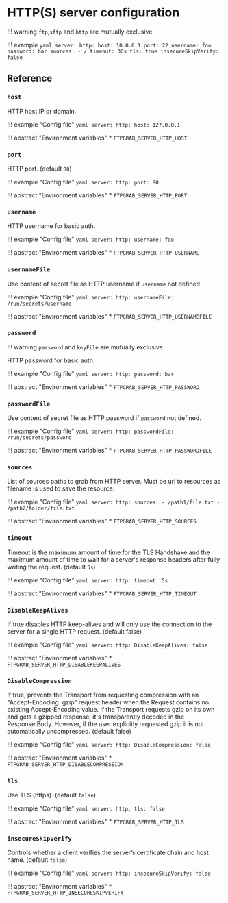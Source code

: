 # HTTP(S) server configuration

!!! warning
    `ftp`,`sftp` and `http` are mutually exclusive

!!! example
    ```yaml
    server:
      http:
        host: 10.0.0.1
        port: 22
        username: foo
        password: bar
        sources:
          - /
        timeout: 30s
        tls: true
        insecureSkipVerify: false
    ```

## Reference

### `host`

HTTP host IP or domain.

!!! example "Config file"
    ```yaml
    server:
      http:
        host: 127.0.0.1
    ```

!!! abstract "Environment variables"
    * `FTPGRAB_SERVER_HTTP_HOST`

### `port`

HTTP port. (default `80`)

!!! example "Config file"
    ```yaml
    server:
      http:
        port: 80
    ```

!!! abstract "Environment variables"
    * `FTPGRAB_SERVER_HTTP_PORT`

### `username`

HTTP username for basic auth.

!!! example "Config file"
    ```yaml
    server:
      http:
        username: foo
    ```

!!! abstract "Environment variables"
    * `FTPGRAB_SERVER_HTTP_USERNAME`

### `usernameFile`

Use content of secret file as HTTP username if `username` not defined.

!!! example "Config file"
    ```yaml
    server:
      http:
        usernameFile: /run/secrets/username
    ```

!!! abstract "Environment variables"
    * `FTPGRAB_SERVER_HTTP_USERNAMEFILE`

### `password`

!!! warning
    `password` and `keyFile` are mutually exclusive

HTTP password for basic auth.

!!! example "Config file"
    ```yaml
    server:
      http:
        password: bar
    ```

!!! abstract "Environment variables"
    * `FTPGRAB_SERVER_HTTP_PASSWORD`

### `passwordFile`

Use content of secret file as HTTP password if `password` not defined.

!!! example "Config file"
    ```yaml
    server:
      http:
        passwordFile: /run/secrets/password
    ```

!!! abstract "Environment variables"
    * `FTPGRAB_SERVER_HTTP_PASSWORDFILE`

### `sources`

List of sources paths to grab from HTTP server. Must be url to resources as filename is used to save the resource.

!!! example "Config file"
    ```yaml
    server:
      http:
        sources:
          - /path1/file.txt
          - /path2/folder/file.txt
    ```

!!! abstract "Environment variables"
    * `FTPGRAB_SERVER_HTTP_SOURCES`

### `timeout`

Timeout is the maximum amount of time for the TLS Handshake and the maximum amount of time to wait for a server's response headers after fully writing the request. (default `5s`)

!!! example "Config file"
    ```yaml
    server:
      http:
        timeout: 5s
    ```

!!! abstract "Environment variables"
    * `FTPGRAB_SERVER_HTTP_TIMEOUT`

### `DisableKeepAlives`

If true disables HTTP keep-alives and will only use the connection to the server for a single HTTP request. (default false)

!!! example "Config file"
    ```yaml
    server:
      http:
        DisableKeepAlives: false
    ```

!!! abstract "Environment variables"
    * `FTPGRAB_SERVER_HTTP_DISABLEKEEPALIVES`

### `DisableCompression`

 If true, prevents the Transport from requesting compression with an "Accept-Encoding: gzip" request header when the Request contains no existing Accept-Encoding value. If the Transport requests gzip on its own and gets a gzipped response, it's transparently decoded in the Response.Body. However, if the user explicitly requested gzip it is not automatically uncompressed. (default false)

!!! example "Config file"
    ```yaml
    server:
      http:
        DisableCompression: false
    ```

!!! abstract "Environment variables"
    * `FTPGRAB_SERVER_HTTP_DISABLECOMPRESSION`

### `tls`

Use TLS (https). (default `false`)

!!! example "Config file"
    ```yaml
    server:
      http:
        tls: false
    ```

!!! abstract "Environment variables"
    * `FTPGRAB_SERVER_HTTP_TLS`

### `insecureSkipVerify`

Controls whether a client verifies the server’s certificate chain and host name. (default `false`)

!!! example "Config file"
    ```yaml
    server:
      http:
        insecureSkipVerify: false
    ```

!!! abstract "Environment variables"
    * `FTPGRAB_SERVER_HTTP_INSECURESKIPVERIFY`

